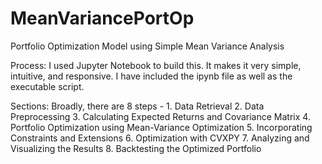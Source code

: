# MeanVariancePortOp
Portfolio Optimization Model using Simple Mean Variance Analysis

Process:
  I used Jupyter Notebook to build this. It makes it very simple, intuitive, and responsive. I have included the ipynb file as well as the executable script.

Sections:
  Broadly, there are 8 steps -
    1. Data Retrieval
    2. Data Preprocessing
    3. Calculating Expected Returns and Covariance Matrix
    4. Portfolio Optimization using Mean-Variance Optimization
    5. Incorporating Constraints and Extensions
    6. Optimization with CVXPY
    7. Analyzing and Visualizing the Results
    8. Backtesting the Optimized Portfolio
